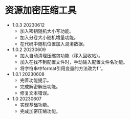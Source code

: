 # 资源加密压缩工具

- 1.0.3 20230612
  - 加入密钥随机大小写功能。
  - 加入分卷大小随机增量功能。
  - 在代码中随机位置加入混淆数据。
- 1.0.2 20230609
  - 加入自动清理压缩包功能（移入回收站）。
  - 加入在找不到配置文件时，手动输入配置文件名功能。
  - 将字符串中format引用变量的方法改为f''。
- 1.0.1 20230608
  - 完善功能提示。
  - 完成解密解压功能。
  - 修复文本错误。
- 1.0 20230607
  - 实现基础功能。
  - 完成加密压缩功能。